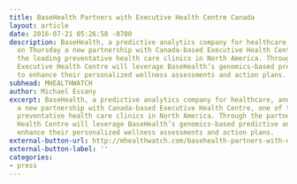 ```yaml
---
title: BaseHealth Partners with Executive Health Centre Canada
layout: article
date: 2016-07-21 05:26:58 -0700
description: BaseHealth, a predictive analytics company for healthcare, announced
  on Thursday a new partnership with Canada-based Executive Health Centre, one of
  the leading preventative health care clinics in North America. Through the partnership,
  Executive Health Centre will leverage BaseHealth’s genomics-based predictive analytics
  to enhance their personalized wellness assessments and action plans.
subhead: MHEALTHWATCH
author: Michael Essany
excerpt: BaseHealth, a predictive analytics company for healthcare, announced on Thursday
  a new partnership with Canada-based Executive Health Centre, one of the leading
  preventative health care clinics in North America. Through the partnership, Executive
  Health Centre will leverage BaseHealth’s genomics-based predictive analytics to
  enhance their personalized wellness assessments and action plans.
external-button-url: http://mhealthwatch.com/basehealth-partners-with-executive-health-centre-canada-27436/
external-button-label: ''
categories:
- press
---
```

